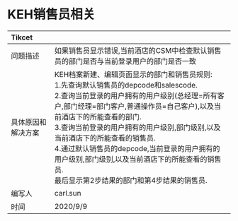 # KEH销售员相关
| Tikcet             |                                                              |
| :----------------- | :----------------------------------------------------------- |
| 问题描述           | 如果销售员显示错误,当前酒店的CSM中检查默认销售员的部门是否与当前登录用户的部门是否一致 |
| 具体原因和解决方案 | KEH档案新建、编辑页面显示的部门和销售员规则: <br>1.先查询默认销售员的depcode和salescode. <br>2.查询当前登录的用户拥有的用户级别(总经理=所有客户,部门经理=部门客户,普通操作员=自己客户),以及当前酒店下的所能查看的部门. <br>3.查询当前登录的用户拥有的用户级别,部门级别,以及当前酒店下的所能查看的销售员. <br>4.通过默认销售员的depcode,当前登录的用户拥有的用户级别,部门级别,以及当前酒店下的所能查看的销售员.<br>最后显示第2步结果的部门和第4步结果的销售员. |
| 编写人             | carl.sun                                                     |
| 时间               | 2020/9/9                                                     |

